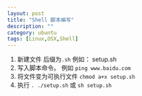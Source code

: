```yaml
---
layout: post
title: "Shell 脚本编写"
description: ""
category: ubuntu
tags: [Linux,OSX,Shell]
---
```



1. 新建文件 后缀为`.sh`  例如： setup.sh
2. 写入脚本命令。 例如 `ping www.baidu.com`
3. 将文件变为可执行文件  `chmod a+x setup.sh`
4. 执行 `. ./setup.sh` 或 `sh setup.sh`